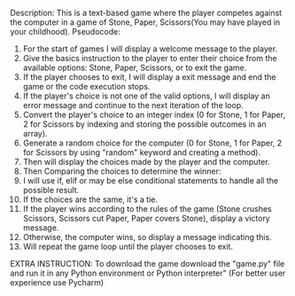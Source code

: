 Description:  This is a text-based game where the player competes against the computer in a game of Stone, Paper, Scissors(You may have played in your childhood).
Pseudocode:
1. For the start of games I will display a welcome message to the player.
2. Give the basics instruction to the player to enter their choice from the available options: Stone, Paper, Scissors, or to exit the game.
3. If the player chooses to exit, I will display a exit message and end the game or the code execution stops.
4. If the player's choice is not one of the valid options, I will display an error message and continue to the next iteration of the loop.
5. Convert the player's choice to an integer index (0 for Stone, 1 for Paper, 2 for Scissors by indexing and storing the possible outcomes in an array).
6. Generate a random choice for the computer (0 for Stone, 1 for Paper, 2 for Scissors by using "random" keyword and creating a method).
7. Then will display the choices made by the player and the computer. 
8. Then Comparing the choices to determine the winner:
9. I will use if, elif or may be else conditional statements to handle all the possible result.
10. If the choices are the same, it's a tie.
11. If the player wins according to the rules of the game (Stone crushes Scissors, Scissors cut Paper, Paper covers Stone), display a victory message.
12. Otherwise, the computer wins, so display a message indicating this.
13. Will repeat the game loop until the player chooses to exit.

EXTRA INSTRUCTION: To download the game download the "game.py" file and run it in any Python environment or Python interpreter" (For better user experience use Pycharm)
